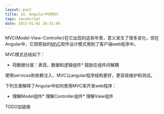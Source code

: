```yaml
---
layout: post
title: 14. Angular中的MVC
tags: JavaScript
date: 2013-01-01 16:31:49
---
```


MVC(Model-View-Controller)在它出现的这些年里，意义发生了很多变化，但在Angular中，它把原始的[MVC](http://en.wikipedia.org/wiki/Model%E2%80%93view%E2%80%93controller)软件设计模式用到了客户端web程序中。

MVC模式总结如下：

*   将数据分层：表现，数据和逻辑组件*   鼓励在组件间解耦

使用services和依赖注入，MVC让angular程序结构更好，更容易维护和测试。

下列文章解释了Angular中如何使用MVC来开发web程序：

*   理解Model组件*   理解Controller组件*   理解View组件

TODO加链接
